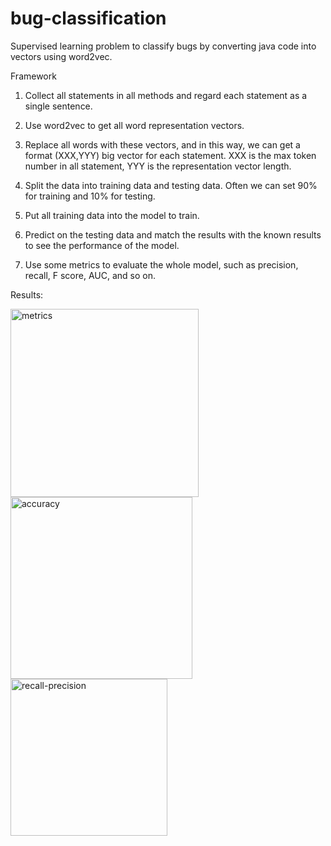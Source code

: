 # bug-classification

Supervised learning problem to classify bugs by converting java code into vectors using word2vec.

Framework

1) Collect all statements in all methods and regard each statement as a single sentence.

2) Use word2vec to get all word representation vectors. 

3) Replace all words with these vectors, and in this way, we can get a format (XXX,YYY) big vector for each statement. XXX is the max token number in all statement, YYY is the representation vector length.

4) Split the data into training data and testing data. Often we can set 90% for training and 10% for testing.

5) Put all training data into the model to train.

6) Predict on the testing data and match the results with the known results to see the performance of the model.

7) Use some metrics to evaluate the whole model, such as precision, recall, F score, AUC, and so on.

Results:


<img width="301" alt="metrics" src="https://user-images.githubusercontent.com/26397102/60028546-80eb0b80-966d-11e9-8852-d99a27ca38d5.png">


<img width="291" alt="accuracy" src="https://user-images.githubusercontent.com/26397102/60028613-a2e48e00-966d-11e9-8f3e-ca2537fb096e.png">

<img width="251" alt="recall-precision" src="https://user-images.githubusercontent.com/26397102/60034844-7171bf80-9679-11e9-8959-87d9dea43fd5.png">
